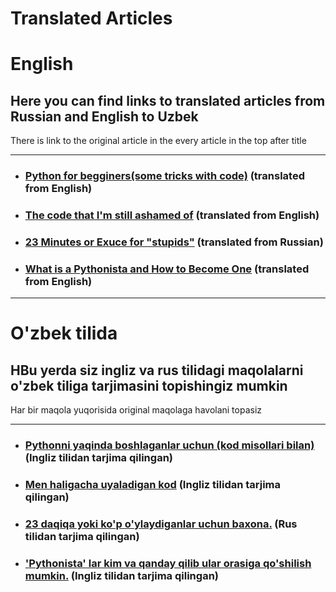 # Translated Articles
<h1>English</h1>
<h2>Here you can find links to translated articles from Russian and English to Uzbek</h2>
<p>There is link to the original article in the every article in the top after title <p>
  <hr/>
<ul>
<li><h3><a href="https://telegra.ph/Bu-maqolani-albatta-saqlab-qoying-ayniqsa-Python-ni-ozingiz-organayotgan-bolsangiz-04-22">Python for begginers(some tricks with code)</a> (translated from English)</h3>
  <li><h3><a href="https://telegra.ph/Bu-maqolani-albatta-saqlab-qoying-ayniqsa-Python-ni-ozingiz-organayotgan-bolsangiz-04-22">The code that I'm still ashamed of</a> (translated from English)</h3>
    <li><h3><a href="https://telegra.ph/23-Daqiqa-Uzoq-oylaydiganlarni-oqlash-04-18">23 Minutes or Exuce for "stupids"</a> (translated from Russian)</h3>
     <li><h3><a href="https://telegra.ph/Pythonista-lar-kim-va-qanday-qilib-ular-orasiga-qoshilish-mumkin-05-03">What is a Pythonista and How to Become One</a> (translated from English)</h3>
</ul>
<hr>
<h1>O'zbek tilida</h1>
<h2>HBu yerda siz ingliz va rus tilidagi maqolalarni o'zbek tiliga tarjimasini topishingiz mumkin</h2>
<p>Har bir maqola yuqorisida original maqolaga havolani topasiz<p>
  <hr/>
<ul>
<li><h3><a href="https://telegra.ph/Bu-maqolani-albatta-saqlab-qoying-ayniqsa-Python-ni-ozingiz-organayotgan-bolsangiz-04-22">Pythonni yaqinda boshlaganlar uchun (kod misollari bilan) </a> (Ingliz tilidan tarjima qilingan)</h3>
  <li><h3><a href="https://telegra.ph/Bu-maqolani-albatta-saqlab-qoying-ayniqsa-Python-ni-ozingiz-organayotgan-bolsangiz-04-22">Men haligacha uyaladigan kod</a> (Ingliz tilidan tarjima qilingan)</h3>
    <li><h3><a href="https://telegra.ph/23-Daqiqa-Uzoq-oylaydiganlarni-oqlash-04-18">23 daqiqa yoki ko'p o'ylaydiganlar uchun baxona.</a> (Rus tilidan tarjima qilingan)</h3>
     <li><h3><a href="https://telegra.ph/Pythonista-lar-kim-va-qanday-qilib-ular-orasiga-qoshilish-mumkin-05-03">'Pythonista' lar kim va qanday qilib ular orasiga qo'shilish mumkin.</a> (Ingliz tilidan tarjima qilingan)</h3>
</ul>



